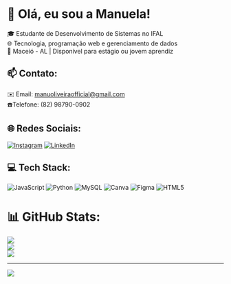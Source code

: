 # 👋 Olá, eu sou a Manuela!
🎓 Estudante de Desenvolvimento de Sistemas no IFAL  <br>🌐 Tecnologia, programação web e gerenciamento de dados <br>📍 Maceió - AL | Disponível para estágio ou jovem aprendiz <br>
## 📫 Contato:
✉️ Email: manuoliveiraofficial@gmail.com <br> ☎️Telefone:  (82) 98790-0902<br>


## 🌐 Redes Sociais:
[![Instagram](https://img.shields.io/badge/Instagram-%23E4405F.svg?logo=Instagram&logoColor=white)](https://instagram.com/ellamylley_) [![LinkedIn](https://img.shields.io/badge/LinkedIn-%230077B5.svg?logo=linkedin&logoColor=white)](https://linkedin.com/in/manuela-de-oliveira-rodrigues-449669352) 
## 💻 Tech Stack:
![JavaScript](https://img.shields.io/badge/javascript-%23323330.svg?style=for-the-badge&logo=javascript&logoColor=%23F7DF1E) ![Python](https://img.shields.io/badge/python-3670A0?style=for-the-badge&logo=python&logoColor=ffdd54) ![MySQL](https://img.shields.io/badge/mysql-4479A1.svg?style=for-the-badge&logo=mysql&logoColor=white) ![Canva](https://img.shields.io/badge/Canva-%2300C4CC.svg?style=for-the-badge&logo=Canva&logoColor=white) ![Figma](https://img.shields.io/badge/figma-%23F24E1E.svg?style=for-the-badge&logo=figma&logoColor=white) ![HTML5](https://img.shields.io/badge/html5-%23E34F26.svg?style=for-the-badge&logo=html5&logoColor=white)

# 📊 GitHub Stats:
![](https://github-readme-stats.vercel.app/api?username=manuoliveiraofficial&theme=dark&hide_border=false&include_all_commits=false&count_private=false)<br/>
![](https://nirzak-streak-stats.vercel.app/?user=manuoliveiraofficial&theme=dark&hide_border=false)<br/>
![](https://github-readme-stats.vercel.app/api/top-langs/?username=manuoliveiraofficial&theme=dark&hide_border=false&include_all_commits=false&count_private=false&layout=compact)

---
[![](https://visitcount.itsvg.in/api?id=manuoliveiraofficial&icon=0&color=0)](https://visitcount.itsvg.in)

